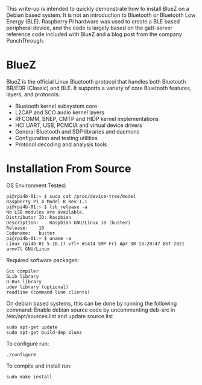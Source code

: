 This write-up is intended to quickly demonstrate how to install BlueZ on a Debian based system. It is not an introduction to Bluetooth or Bluetooth Low Energy (BLE). Raspberry Pi hardware was used to create a BLE based peripheral device, and the code is largely based on the gatt-server reference code included with BlueZ and a blog post from the company PunchThrough.

# BlueZ
BlueZ is the official Linux Bluetooth protocol that handles both Bluetooth BR/EDR (Classic) and BLE. It supports a variety of core Bluetooth features, layers, and protocols:
* Bluetooth kernel subsystem core
* L2CAP and SCO audio kernel layers
* RFCOMM, BNEP, CMTP and HIDP kernel implementations
* HCI UART, USB, PCMCIA and virtual device drivers
* General Bluetooth and SDP libraries and daemons
* Configuration and testing utilities
* Protocol decoding and analysis tools

#
# Installation From Source
OS Environment Tested:
```
pi@rpi4b-01:~ $ sudo cat /proc/device-tree/model       
Raspberry Pi 4 Model B Rev 1.1
pi@rpi4b-01:~ $ lsb_release -a
No LSB modules are available.
Distributor ID:	Raspbian
Description:	Raspbian GNU/Linux 10 (buster)
Release:	10
Codename:	buster
pi@rpi4b-01:~ $ uname -a
Linux rpi4b-01 5.10.17-v7l+ #1414 SMP Fri Apr 30 13:20:47 BST 2021 armv7l GNU/Linux
```
Required software packages:
```
Gcc compiler
GLib library
D-Bus library
udev library (optional)
readline (command line clients)
```
On debian based systems, this can be done by running the following command:
Enable debian source code by uncommenting deb-src in /etc/apt/sources.list and update source.list
```
sudo apt-get update
sudo apt-get build-dep bluez
```
To configure run:
```
./configure
```
To compile and install run:
```make
sudo make install
```
